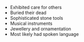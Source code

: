 - Exhibited care for others
- Buried their dead
- Sophisticated stone tools
- Musical instruments
- Jewellery and ornamentation
- Most likely had spoken language